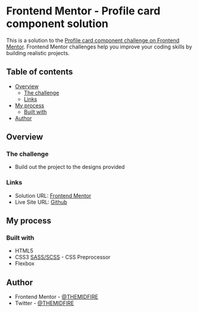 # Frontend Mentor - Profile card component solution

This is a solution to the [Profile card component challenge on Frontend Mentor](https://www.frontendmentor.io/challenges/profile-card-component-cfArpWshJ). Frontend Mentor challenges help you improve your coding skills by building realistic projects. 

## Table of contents

- [Overview](#overview)
  - [The challenge](#the-challenge)
  - [Links](#links)
- [My process](#my-process)
  - [Built with](#built-with)
- [Author](#author)


## Overview

### The challenge

- Build out the project to the designs provided

### Links

- Solution URL: [Frontend Mentor](https://www.frontendmentor.io/solutions/profile-card-component-o0UlxbIJ3d)
- Live Site URL: [Github](https://themidfire.github.io/Profile-card-component/)

## My process

### Built with

- HTML5
- CSS3
 [SASS/SCSS](https://sass-lang.com/) - CSS Preprocessor
- Flexbox

## Author

- Frontend Mentor - [@THEMIDFIRE](https://www.frontendmentor.io/profile/THEMIDFIRE)
- Twitter - [@THEMIDFIRE](https://www.twitter.com/THEMIDFIRE)
